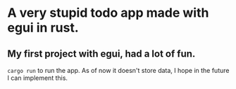 # A very stupid todo app made with egui in rust.
## My first project with egui, had a lot of fun.

```cargo run``` to run the app.
As of now it doesn't store data, I hope in the future I can implement this.

